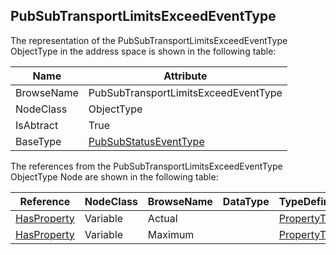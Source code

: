 <!-- objecttype -->
## PubSubTransportLimitsExceedEventType
The representation of the PubSubTransportLimitsExceedEventType ObjectType in the address space is shown in the following table:  

|Name|Attribute|
|---|---|
|BrowseName|PubSubTransportLimitsExceedEventType|
|NodeClass|ObjectType|
|IsAbtract|True|
|BaseType|[PubSubStatusEventType](../../../Part14/ObjectTypes/PubSubStatusEventType/readme.md)|

The references from the PubSubTransportLimitsExceedEventType ObjectType Node are shown in the following table:  

|Reference|NodeClass|BrowseName|DataType|TypeDefinition|ModellingRule|
|---|---|---|---|---|---|
|[HasProperty](../../../Part3/ReferenceTypes/HasProperty/readme.md)|Variable|Actual||[PropertyType](../../Part5/VariableTypes/PropertyType/readme.md)|[Mandatory](../../Objects/Mandatory/readme.md)|
|[HasProperty](../../../Part3/ReferenceTypes/HasProperty/readme.md)|Variable|Maximum||[PropertyType](../../Part5/VariableTypes/PropertyType/readme.md)|[Mandatory](../../Objects/Mandatory/readme.md)|

